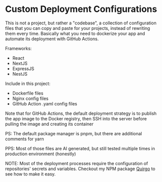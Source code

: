# Custom Deployment Configurations

This is not a project, but rather a "codebase", a collection of configuration files that you can copy and paste for your projects, instead of rewriting them every time. Basically what you need to dockerize your app and automate its deployment with GitHub Actions.

Frameworks:

- React
- NextJS
- ExpressJS
- NestJS

Include in this project:

- Dockerfile files
- Nginx config files
- GitHub Action .yaml config files

Note that for GitHub Actions, the default deployment strategy is to publish the app image to the Docker registry, then SSH into the server before pulling the image and creating its container

PS: The default package manager is pnpm, but there are additional comments for yarn

PPS: Most of those files are AI generated, but still tested multiple times in production environment (honestly)

NOTE: Most of the deployment processes require the configuration of repositories' secrets and variables. Checkout my NPM package [Quirgo](https://github.com/wilfreud/quirgo-cli) to see how to make it easy.
